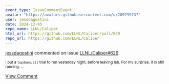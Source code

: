 ```yaml
---
event_type: IssueCommentEvent
avatar: "https://avatars.githubusercontent.com/u/20979973?"
user: jessdagostini
date: 2024-12-05
repo_name: LLNL/Caliper
html_url: https://github.com/LLNL/Caliper/pull/629
repo_url: https://github.com/LLNL/Caliper
---
```


<a href='https://github.com/jessdagostini' target='_blank'>jessdagostini</a> commented on issue <a href='https://github.com/LLNL/Caliper/pull/629' target='_blank'>LLNL/Caliper#629</a>.

<small>I put a `topdown.all` trial to run yesterday night, before leaving lab. For my surprise, it is still running....</small>

<a href='https://github.com/LLNL/Caliper/pull/629' target='_blank'>View Comment</a>